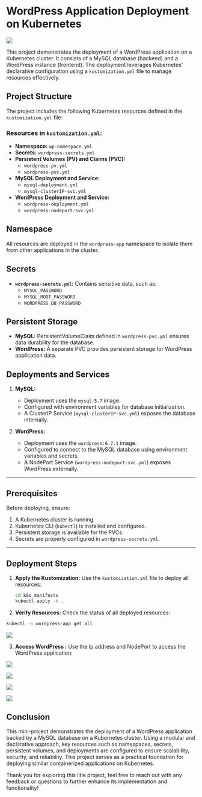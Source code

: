 # WordPress Application Deployment on Kubernetes

![](images/wordpress_deployment.png)


This project demonstrates the deployment of a WordPress application on a Kubernetes cluster. It consists of a MySQL database (backend) and a WordPress instance (frontend). The deployment leverages Kubernetes' declarative configuration using a `kustomization.yml` file to manage resources effectively.

## Project Structure

The project includes the following Kubernetes resources defined in the `kustomization.yml` file:

### Resources in `kustomization.yml`:
- **Namespace:** `wp-namespace.yml`
- **Secrets:** `wordpress-secrets.yml`
- **Persistent Volumes (PV) and Claims (PVC):**
  - `wordpress-pv.yml`
  - `wordpress-pvc.yml`
- **MySQL Deployment and Service:**
  - `mysql-deployment.yml`
  - `mysql-clusterIP-svc.yml`
- **WordPress Deployment and Service:**
  - `wordpress-deployment.yml`
  - `wordpress-nodeport-svc.yml`

## Namespace
All resources are deployed in the `wordpress-app` namespace to isolate them from other applications in the cluster.

## Secrets
- **`wordpress-secrets.yml`:** Contains sensitive data, such as:
  - `MYSQL_PASSWORD`
  - `MYSQL_ROOT_PASSWORD`
  - `WORDPRESS_DB_PASSWORD`

## Persistent Storage
- **MySQL:** PersistentVolumeClaim defined in `wordpress-pvc.yml` ensures data durability for the database.
- **WordPress:** A separate PVC provides persistent storage for WordPress application data.

## Deployments and Services
1. **MySQL:**
   - Deployment uses the `mysql:5.7` image.
   - Configured with environment variables for database initialization.
   - A ClusterIP Service (`mysql-clusterIP-svc.yml`) exposes the database internally.

2. **WordPress:**
   - Deployment uses the `wordpress:6.7.1` image.
   - Configured to connect to the MySQL database using environment variables and secrets.
   - A NodePort Service (`wordpress-nodeport-svc.yml`) exposes WordPress externally.

---

## Prerequisites

Before deploying, ensure:
1. A Kubernetes cluster is running.
2. Kubernetes CLI (`kubectl`) is installed and configured.
3. Persistent storage is available for the PVCs.
4. Secrets are properly configured in `wordpress-secrets.yml`.

---

## Deployment Steps

1. **Apply the Kustomization:**
   Use the `kustomization.yml` file to deploy all resources:
   ```bash
   cd k8s_manifests
   kubectl apply -k .
   ```

2. **Verify Resources:**
Check the status of all deployed resources:

```bash
kubectl -n wordpress-app get all
```

![](images/kubectl_resources.png)

3. **Access WordPress :**
   Use the Ip address and NodePort to access the WordPress application:

![](images/wordpress_home.png)

![](images/wordpress_step1.png)

![](images/wordpress_login.png)

![](images/wordpress_Dahsboard.png)

## Conclusion

This mini-project demonstrates the deployment of a WordPress application backed by a MySQL database on a Kubernetes cluster. Using a modular and declarative approach, key resources such as namespaces, secrets, persistent volumes, and deployments are configured to ensure scalability, security, and reliability. This project serves as a practical foundation for deploying similar containerized applications on Kubernetes.

Thank you for exploring this litle project, feel free to reach out with any feedback or questions to further enhance its implementation and functionality!

